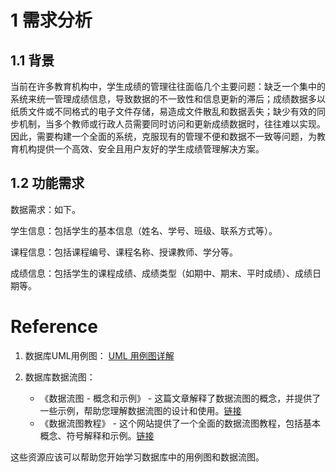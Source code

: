 # 1 需求分析
## 1.1 背景
当前在许多教育机构中，学生成绩的管理往往面临几个主要问题：缺乏一个集中的系统来统一管理成绩信息，导致数据的不一致性和信息更新的滞后；成绩数据多以纸质文件或不同格式的电子文件存储，易造成文件散乱和数据丢失；缺少有效的同步机制，当多个教师或行政人员需要同时访问和更新成绩数据时，往往难以实现。因此，需要构建一个全面的系统，克服现有的管理不便和数据不一致等问题，为教育机构提供一个高效、安全且用户友好的学生成绩管理解决方案。
## 1.2 功能需求
数据需求：如下。

学生信息：包括学生的基本信息（姓名、学号、班级、联系方式等）。

课程信息：包括课程编号、课程名称、授课教师、学分等。

成绩信息：包括学生的课程成绩、成绩类型（如期中、期末、平时成绩）、成绩日期等。



# Reference

1. 数据库UML用例图：
   [UML 用例图详解](https://juejin.cn/post/6844903805226582030)

2. 数据库数据流图：
   - 《数据流图 - 概念和示例》 - 这篇文章解释了数据流图的概念，并提供了一些示例，帮助您理解数据流图的设计和使用。[链接](https://www.visual-paradigm.com/guide/data-flow-diagram/what-is-dfd/)
   - 《数据流图教程》 - 这个网站提供了一个全面的数据流图教程，包括基本概念、符号解释和示例。[链接](https://www.smartdraw.com/data-flow-diagram/)

这些资源应该可以帮助您开始学习数据库中的用例图和数据流图。